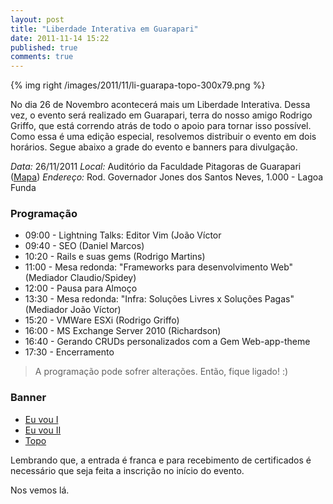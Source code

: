 ```yaml
---
layout: post
title: "Liberdade Interativa em Guarapari"
date: 2011-11-14 15:22
published: true
comments: true
---
```


{% img right /images/2011/11/li-guarapa-topo-300x79.png %}

No dia 26 de Novembro acontecerá mais um Liberdade Interativa. Dessa vez, o evento será realizado em Guarapari, terra do nosso amigo Rodrigo Griffo, que está correndo atrás de todo o apoio para tornar isso possível. Como essa é uma edição especial, resolvemos distribuir o evento em dois horários. Segue abaixo a grade do evento e banners para divulgação.

*Data:* 26/11/2011
*Local:* Auditório da Faculdade Pitagoras de Guarapari ([Mapa](http://g.co/maps/23qrp))
*Endereço:* Rod. Governador Jones dos Santos Neves, 1.000 - Lagoa Funda

### Programação

* 09:00 - Lightning Talks: Editor Vim (João Víctor
* 09:40 - SEO (Daniel Marcos)
* 10:20 - Rails e suas gems (Rodrigo Martins)
* 11:00 - Mesa redonda: "Frameworks para desenvolvimento Web" (Mediador Claudio/Spidey)
* 12:00 - Pausa para Almoço
* 13:30 - Mesa redonda: "Infra: Soluções Livres x Soluções Pagas"  (Mediador João Víctor)
* 15:20 - VMWare ESXi (Rodrigo Griffo)
* 16:00 - MS Exchange Server 2010 (Richardson)
* 16:40 - Gerando CRUDs personalizados com a Gem Web-app-theme
* 17:30 - Encerramento

> A programação pode sofrer alterações. Então, fique ligado! :)

### Banner

* [Eu vou I](/images/2011/11/euvou_li1.png)
* [Eu vou II](/images/2011/11/li-euvou2.png)
* [Topo](/images/2011/11/li-guarapa-topo-300x79.png)

Lembrando que, a entrada é franca e para recebimento de certificados é necessário que seja feita a inscrição no início do evento.

Nos vemos lá.
